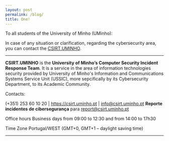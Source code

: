 ```yaml
---
layout: post
permalink: /blog/
title: One!
---
```


To all students of the University of Minho (UMinho):

In case of any situation or clarification, regarding the cybersecurity area, you can contact the [CSIRT.UMINHO](https://www.csirt.uminho.pt/).


*********************
**CSIRT.UMINHO** is the __University of Minho’s Computer Security Incident Response Team__. 
It is a service in the area of information technologies security provided by University of Minho's Information and Communications Systems Service Unit (USSIC), more sepcifically by its Cybersecurity Department, to its Academic Community.
<br/>

Contacts:

(+351) 253 60 10 20 | https://csirt.uminho.pt | info@csirt.uminho.pt
**Reporte incidentes de cibersegurança** para report@csirt.uminho.pt

Office hours
Business days from 09:00 to 12:30 and from 14:00 to 17h30

Time Zone
Portugal/WEST (GMT+0, GMT+1 – daylight saving time)
*********************

